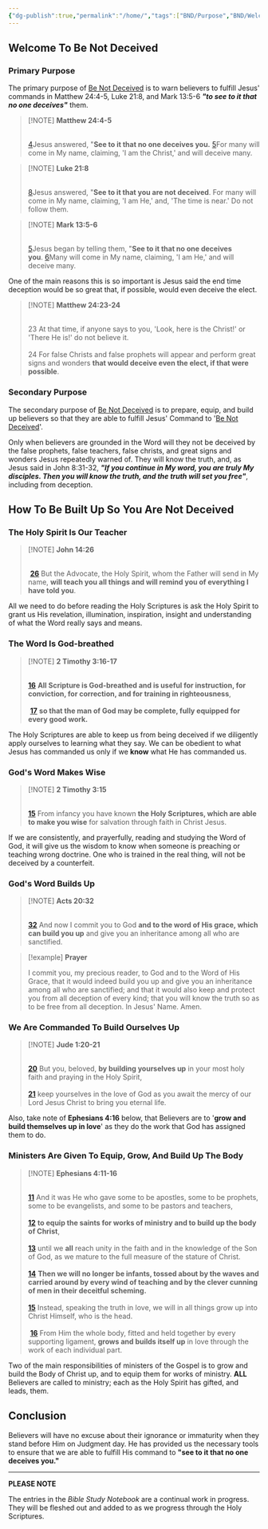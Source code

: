 ```yaml
---
{"dg-publish":true,"permalink":"/home/","tags":["BND/Purpose","BND/Welcome","gardenEntry"],"created":"2025-06-02T22:56:11.129-04:00","updated":"2025-06-02T20:08:11.149-04:00"}
---
```


## Welcome To Be Not Deceived

### Primary Purpose

The primary purpose of [Be Not Deceived](https://benotdeceived.org) is to warn believers to fulfill Jesus' commands in Matthew 24:4-5, Luke 21:8, and Mark 13:5-6 ***"to see to it that no one deceives"*** them.

> [!NOTE] **Matthew 24:4-5** <br><br>
>
> [4](https://www.google.com/url?sa=E&q=https%3A%2F%2Fbiblehub.com%2Fmatthew%2F24-4.htm)Jesus answered, "**See to it that no one deceives you.** [5](https://www.google.com/url?sa=E&q=https%3A%2F%2Fbiblehub.com%2Fmatthew%2F24-5.htm)For many will come in My name, claiming, 'I am the Christ,' and will deceive many.

> [!NOTE] **Luke 21:8** <br><br>
>
> [8](https://www.google.com/url?sa=E&q=https%3A%2F%2Fbiblehub.com%2Fluke%2F21-8.htm)Jesus answered, "**See to it that you are not deceived**. For many will come in My name, claiming, 'I am He,' and, 'The time is near.' Do not follow them.

> [!NOTE] **Mark 13:5-6** <br><br>
>
> [5](https://www.google.com/url?sa=E&q=https%3A%2F%2Fbiblehub.com%2Fmark%2F13-5.htm)Jesus began by telling them, "**See to it that no one deceives you**. [6](https://www.google.com/url?sa=E&q=https%3A%2F%2Fbiblehub.com%2Fmark%2F13-6.htm)Many will come in My name, claiming, 'I am He,' and will deceive many.

One of the main reasons this is so important is Jesus said the end time deception would be so great that, if possible, would even deceive the elect.

> [!NOTE] **Matthew 24:23-24** <br><br>  
>
> 23 At that time, if anyone says to you, 'Look, here is the Christ!' or 'There He is!' do not believe it. <br><br> 24 For false Christs and false prophets will appear and perform great signs and wonders **that would deceive even the elect, if that were possible**.

### Secondary Purpose

The secondary purpose of [Be Not Deceived](https://benotdeceived.org) is to prepare, equip, and build up believers so that they are able to fulfill Jesus' Command to '[Be Not Deceived](https://benotdeceived.org)'.

Only when believers are grounded in the Word will they not be deceived by the false prophets, false teachers, false christs, and great signs and wonders Jesus repeatedly warned of. They will know the truth, and, as Jesus said in John 8:31-32, ***"If you continue in My word, you are truly My disciples. Then you will know the truth, and the truth will set you free"***, including from deception.

## How To Be Built Up So You Are Not Deceived

### The Holy Spirit Is Our Teacher

> [!NOTE] **John 14:26** <br><br>
>
>  [**26**](https://biblehub.com/john/14-26.htm) But the Advocate, the Holy Spirit, whom the Father will send in My name, **will teach you all things and will remind you of everything I have told you**.

All we need to do before reading the Holy Scriptures is ask the Holy Spirit to grant us His revelation, illumination, inspiration, insight and understanding of what the Word really says and means.

### The Word Is God-breathed

> [!NOTE] **2 Timothy 3:16-17** <br><br>
>
> [**16**](https://biblehub.com/2_timothy/3-16.htm) **All Scripture is God-breathed and is useful for instruction, for conviction, for correction, and for training in righteousness**, <br><br> [**17**](https://biblehub.com/2_timothy/3-17.htm) **so that the man of God may be complete, fully equipped for every good work.**

The Holy Scriptures are able to keep us from being deceived if we diligently apply ourselves to learning what they say. We can be obedient to what Jesus has commanded us only if we **know** what He has commanded us.  

### God's Word Makes Wise

> [!NOTE] **2 Timothy 3:15** <br><br>
>
> [**15**](https://biblehub.com/2_timothy/3-15.htm) From infancy you have known **the Holy Scriptures, which are able to make you wise** for salvation through faith in Christ Jesus.

If we are consistently, and prayerfully, reading and studying the Word of God, it will give us the wisdom to know when someone is preaching or teaching wrong doctrine. One who is trained in the real thing, will not be deceived by a counterfeit.

### God's Word Builds Up

> [!NOTE] **Acts 20:32** <br><br>
>
> [**32**](https://biblehub.com/acts/20-32.htm) And now I commit you to God **and to the word of His grace, which can build you up** and give you an inheritance among all who are sanctified.

> [!example] **Prayer**
>
> I commit you, my precious reader, to God and to the Word of His Grace, that it would indeed build you up and give you an inheritance among all who are sanctified; and that it would also keep and protect you from all deception of every kind; that you will know the truth so as to be free from all deception. In Jesus' Name. Amen.

### We Are Commanded To Build Ourselves Up

> [!NOTE] **Jude 1:20-21** <br></br>
>
> [**20**](https://biblehub.com/jude/1-20.htm) But you, beloved, **by building yourselves up** in your most holy faith and praying in the Holy Spirit, <br><br> [**21**](https://biblehub.com/jude/1-21.htm) keep yourselves in the love of God as you await the mercy of our Lord Jesus Christ to bring you eternal life.

Also, take note of **Ephesians 4:16** below, that Believers are to '**grow and build themselves up in love**' as they do the work that God has assigned them to do.

### Ministers Are Given To Equip, Grow, And Build Up The Body

> [!NOTE] **Ephesians 4:11-16** <br></br>
>
> [**11**](https://biblehub.com/ephesians/4-11.htm) And it was He who gave some to be apostles, some to be prophets, some to be evangelists, and some to be pastors and teachers, <br><br> [**12**](https://biblehub.com/ephesians/4-12.htm) **to equip the saints for works of ministry and to build up the body of Christ**, <br><br> [**13**](https://biblehub.com/ephesians/4-13.htm) until we **all** reach unity in the faith and in the knowledge of the Son of God, as we mature to the full measure of the stature of Christ. <br><br> [**14**](https://biblehub.com/ephesians/4-14.htm) **Then we will no longer be infants, tossed about by the waves and carried around by every wind of teaching and by the clever cunning of men in their deceitful scheming.** <br><br> [**15**](https://biblehub.com/ephesians/4-15.htm) Instead, speaking the truth in love, we will in all things grow up into Christ Himself, who is the head. <br><br> [**16**](https://biblehub.com/ephesians/4-16.htm) From Him the whole body, fitted and held together by every supporting ligament, **grows and builds itself up** in love through the work of each individual part.

Two of the main responsibilities of ministers of the Gospel is to grow and build the Body of Christ up, and to equip them for works of ministry. **ALL** Believers are called to ministry; each as the Holy Spirit has gifted, and leads, them.

## Conclusion

Believers will have no excuse about their ignorance or immaturity when they stand before Him on Judgment day. He has provided us the necessary tools to ensure that we are able to fulfill His command to **"see to it that no one deceives you."**

---

**PLEASE NOTE**

The entries in the *Bible Study Notebook* are a continual work in progress. They will be fleshed out and added to as we progress through the Holy Scriptures.  
